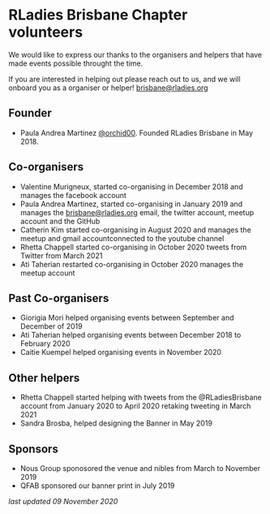 # RLadies Brisbane Chapter volunteers

We would like to express our thanks to the organisers and helpers that have made events possible throught the time.

If you are interested in helping out please reach out to us, and we will onboard you as a organiser or helper! brisbane@rladies.org

## Founder

- Paula Andrea Martinez [@orchid00](twitter.com/orchid00). Founded RLadies Brisbane in May 2018.

## Co-organisers

- Valentine Murigneux, started co-organising in December 2018 and manages the facebook account
- Paula Andrea Martinez, started co-organising in January 2019 and manages the brisbane@rladies.org email, the twitter account, meetup account and the GitHub
- Catherin Kim started co-organising in August 2020 and manages the meetup and gmail accountconnected to the youtube channel
- Rhetta Chappell started co-organising in October 2020 tweets from Twitter from March 2021
- Ati Taherian restarted co-organising in October 2020 manages the meetup account

## Past Co-organisers

- Giorigia Mori helped organising events between September and December of 2019
- Ati Taherian helped organising events between December 2018 to February 2020
- Caitie Kuempel helped organising events in November 2020

## Other helpers
- Rhetta Chappell started helping with tweets from the @RLadiesBrisbane account from January 2020 to April 2020 retaking tweeting in March 2021
- Sandra Brosba, helped designing the Banner in May 2019

## Sponsors
- Nous Group sponosored the venue and nibles from March to November 2019
- QFAB sponsored our banner print in July 2019


*last updated 09 November 2020*
